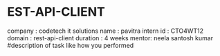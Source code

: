 # EST-API-CLIENT
company : codetech it solutions
name : pavitra
intern id : CTO4WT12
domain : rest-api-client
duration : 4 weeks
mentor: neela santosh  kumar
#description of task like how you performed 
